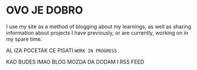 # OVO JE DOBRO

I use my site as a method of blogging about my learnings, as well as sharing information about projects I have previously, or are currently, working on in my spare time.

AL IZA POCETAK CE PISATI `WORK IN PROGRESS`

KAD BUDES IMAO BLOG MOZDA DA DODAM I RSS FEED
